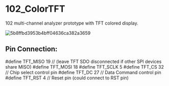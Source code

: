 # 102_ColorTFT

102 multi-channel analyzer prototype with TFT colored display.

![5b8ffbd3953b4bff04636ca382a3659](https://user-images.githubusercontent.com/26637782/207245395-03256b1a-f074-4640-8f07-6ce0956785d7.jpg)

## Pin Connection:
#define TFT_MISO 19 // (leave TFT SDO disconnected if other SPI devices share MISO)
#define TFT_MOSI 18
#define TFT_SCLK 5
#define TFT_CS    32  // Chip select control pin
#define TFT_DC    27  // Data Command control pin
#define TFT_RST   4  // Reset pin (could connect to RST pin)
